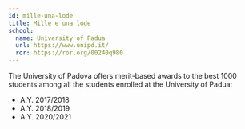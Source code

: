 ```yaml
---
id: mille-una-lode
title: Mille e una lode
school:
  name: University of Padua
  url: https://www.unipd.it/
  ror: https://ror.org/00240q980
---
```


The University of Padova offers merit-based awards to the best 1000 students among all the students enrolled at the University of Padua:

- A.Y. 2017/2018
- A.Y. 2018/2019
- A.Y. 2020/2021
